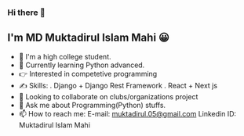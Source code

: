 ### Hi there 👋

## I'm MD Muktadirul Islam Mahi 😀  
- 🤗 I'm a high college student.
- 🌱 Currently learning Python advanced.
- 👉 Interested in competetive  programming
- ✍️ Skills:
 . Django + Django Rest Framework
 . React + Next js
- 👯 Looking to collaborate on clubs/organizations project
- 💬 Ask me about Programming(Python) stuffs.
- 📫 How to reach me: 
     E-mail: muktadirul.05@gmail.com
     Linkedin ID: Muktadirul Islam Mahi
   
